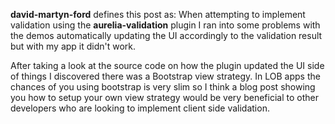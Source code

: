 **david-martyn-ford** defines this post as: When attempting to implement validation using the **aurelia-validation** plugin I ran into some problems with the demos automatically updating the UI accordingly to the validation result but with my app it didn't work. 

After taking a look at the source code on how the plugin updated the UI side of things I discovered there was a Bootstrap view strategy. In LOB apps the chances of you using bootstrap is very slim so I think a blog post showing you how to setup your own view strategy would be very beneficial to other developers who are looking to implement client side validation.
